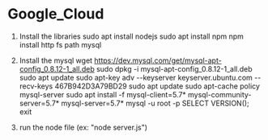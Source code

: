 # Google_Cloud

1.	Install the libraries 
sudo apt install nodejs
sudo apt install npm
npm install http fs path mysql

2. Install the mysql
wget https://dev.mysql.com/get/mysql-apt-config_0.8.12-1_all.deb
sudo dpkg -i mysql-apt-config_0.8.12-1_all.deb
sudo apt update
sudo apt-key adv --keyserver keyserver.ubuntu.com --recv-keys 467B942D3A79BD29
sudo apt update
sudo apt-cache policy mysql-server
sudo apt install -f mysql-client=5.7* mysql-community-server=5.7* mysql-server=5.7*
mysql -u root -p
SELECT VERSION();
exit

3. run the node file (ex: "node server.js")
